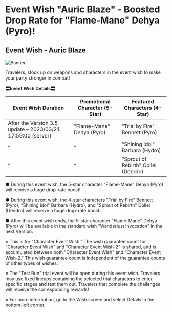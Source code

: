 # Event Wish "Auric Blaze" - Boosted Drop Rate for "Flame-Mane" Dehya (Pyro)!
## Event Wish - Auric Blaze
![Banner](https://sdk.hoyoverse.com/upload/ann/2023/02/14/bd9bdbf1bda289b26ae5f590114adfe8_4708937984605018046.jpg)

Travelers, stock up on weapons and characters in the event wish to make your party stronger in combat!

**〓Event Wish Details〓**

**Event Wish Duration** | **Promotional Character (5-Star)** | **Featured Characters (4-Star)**
--- | --- | ---
After the Version 3.5 update –  2023/03/21 17:59:00 (server) | "Flame-Mane" Dehya (Pyro) | "Trial by Fire" Bennett (Pyro)
^ | ^ | "Shining Idol" Barbara (Hydro)
^ | ^ | "Sprout of Rebirth" Collei (Dendro)

● During this event wish, the 5-star character "Flame-Mane" Dehya (Pyro) will receive a huge drop-rate boost!

● During this event wish, the 4-star characters "Trial by Fire" Bennett (Pyro), "Shining Idol" Barbara (Hydro), and "Sprout of Rebirth" Collei (Dendro) will receive a huge drop-rate boost!

● After this event wish ends, the 5-star character "Flame-Mane" Dehya (Pyro) will be available in the standard wish "Wanderlust Invocation" in the next Version.

※ This is for "Character Event Wish." The wish guarantee count for "Character Event Wish" and "Character Event Wish-2" is shared, and is accumulated between both "Character Event Wish" and "Character Event Wish-2." This wish guarantee count is independent of the guarantee counts of other types of wishes.

※ The "Test Run" trial event will be open during this event wish. Travelers may use fixed lineups containing the selected trial characters to enter specific stages and test them out. Travelers that complete the challenges will receive the corresponding rewards!

※ For more information, go to the Wish screen and select Details in the bottom-left corner.
